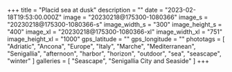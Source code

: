 +++
title = "Placid sea at dusk"
description = ""
date = "2023-02-18T19:53:00.000Z"
image = "20230218@175300-1080366"
image_s = "20230218@175300-1080366-s"
image_width_s = "300"
image_height_s = "400"
image_xl = "20230218@175300-1080366-xl"
image_width_xl = "751"
image_height_xl = "1000"
gps_latitude = ""
gps_longitude = ""
phototags = [ "Adriatic", "Ancona", "Europe", "Italy", "Marche", "Mediterranean", "Senigallia", "afternoon", "harbor", "horizon", "outdoor", "sea", "seascape", "winter" ]
galleries = [ "Seascape", "Senigallia City and Seaside" ]
+++
